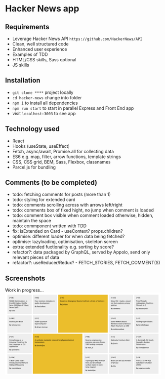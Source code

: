 # Hacker News app

## Requirements

- Leverage Hacker News API `https://github.com/HackerNews/API`
- Clean, well structured code
- Enhanced user experience
- Examples of TDD
- HTML/CSS skills, Sass optional
- JS skills

## Installation

- `git clone ****` project locally
- `cd hacker-news` change into folder
- `npm i` to install all dependencies
- `npm run start` to start in parallel Express and Front End app
- visit `localhost:3003` to see app

## Technology used

- React
- Hooks (useState, useEffect)
- Fetch, async/await, Promise.all for collecting data
- ES6 e.g. map, filter, arrow functions, template strings
- CSS, CSS grid, BEM, Sass, Flexbox, classnames
- Parcel.js for bundling

## Comments (to be completed)

- todo: fetching comments for posts (more than 1)
- todo: styling for extended card
- todo: comments scrolling across with arrows left/right
- todo: comments box of fixed hight, no jump when comment is loaded
- todo: comment box visible when comment loaded otherwise, hidden, maintain the space
- todo: commponent written with TDD
- fix: isExtended on Card - useContext? props.children?
- optimise: different loader for when data being fetched?
- optimise: lazyloading, optimisation, skeleton screen
- extra: extended fuctionality e.g. sorting by score?
- refactor?: data packaged by GraphQL, served by Appolo, send only relevant pieces of data
- refactor?: useReducer/Redux? - FETCH_STORIES, FETCH_COMMENT(S)

## Screenshots

Work in progress...
![Screenshot](src/assets/screenshot-1.png)
